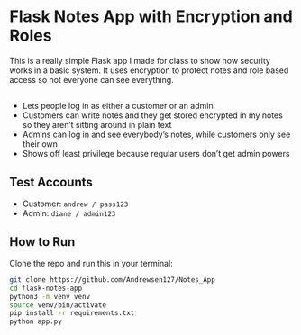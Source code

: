 # Flask Notes App with Encryption and Roles

This is a really simple Flask app I made for class to show how security works in a basic system. It uses encryption to protect notes and role based access so not everyone can see everything.

## 
- Lets people log in as either a customer or an admin
- Customers can write notes and they get stored encrypted in my notes so they aren’t sitting around in plain text
- Admins can log in and see everybody’s notes, while customers only see their own
- Shows off least privilege because regular users don’t get admin powers

## Test Accounts
- Customer: `andrew / pass123`
- Admin: `diane / admin123`

## How to Run
Clone the repo and run this in your terminal:

```bash
git clone https://github.com/Andrewsen127/Notes_App
cd flask-notes-app
python3 -m venv venv
source venv/bin/activate
pip install -r requirements.txt
python app.py
